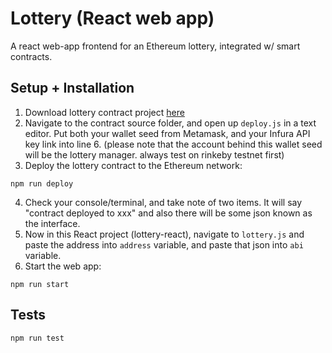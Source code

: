 # Lottery (React web app)
A react web-app frontend for an Ethereum lottery, integrated w/ smart contracts.  

## Setup + Installation  
1. Download lottery contract project [here](https://github.com/jdleo/Lottery)
2. Navigate to the contract source folder, and open up `deploy.js` in a text editor. Put both your wallet seed from Metamask, and your Infura API key link into line 6. (please note that the account behind this wallet seed will be the lottery manager. always test on rinkeby testnet first)  
3. Deploy the lottery contract to the Ethereum network:  
```
npm run deploy
```  
4. Check your console/terminal, and take note of two items. It will say "contract deployed to xxx" and also there will be some json known as the interface.  
5. Now in this React project (lottery-react), navigate to `lottery.js` and paste the address into `address` variable, and paste that json into `abi` variable.  
6. Start the web app:  
```
npm run start
```  

## Tests
```
npm run test
```
